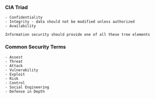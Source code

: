 [//]: <> (Follow these link: https://www.youtube.com/watch?v=M1_v5HBVHWo)
### CIA Triad
    - Confidentiality
    - Integrity - data should not be modified unless authorized
    - Availability

    Information security should provide one of all these tree elements 

### Common Security Terms
    - Assest
    - Threat 
    - Attack
    - Vulnerability
    - Exploit
    - Risk
    - Control
    - Social Engineering
    - Defense in Depth
